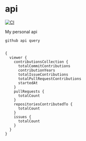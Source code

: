 # api
[![CI](https://github.com/veritem/api/actions/workflows/ci.yml/badge.svg)](https://github.com/veritem/api/actions/workflows/ci.yml)

My personal api

```
github api query


{
  viewer {
    contributionsCollection {
      totalCommitContributions
      contributionYears
      totalIssueContributions
      totalPullRequestContributions
      startedAt
    }
    pullRequests {
      totalCount
    }
    repositoriesContributedTo {
      totalCount
    }
    issues {
      totalCount
    }
  }
}

```
